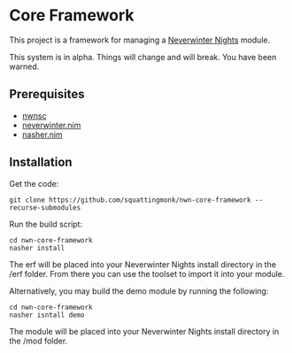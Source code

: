# Core Framework

This project is a framework for managing a [Neverwinter
Nights](https://neverwintervault.org) module.

This system is in alpha. Things will change and will break. You have been
warned.

## Prerequisites
- [nwnsc](https://gitlab.com/glorwinger/nwnsc)
- [neverwinter.nim](https://github.com/niv/neverwinter.nim)
- [nasher.nim](https://github.com/squattingmonk/nasher)

## Installation
Get the code:
```
git clone https://github.com/squattingmonk/nwn-core-framework --recurse-submodules
```

Run the build script:
```
cd nwn-core-framework
nasher install
```

The erf will be placed into your Neverwinter Nights install directory in the
/erf folder. From there you can use the toolset to import it into your module.

Alternatively, you may build the demo module by running the following:
```
cd nwn-core-framework
nasher isntall demo
```

The module will be placed into your Neverwinter Nights install directory in the
/mod folder.
